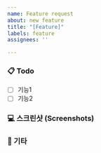 ```yaml
---
name: Feature request
about: new feature
title: "[Feature]"
labels: feature
assignees: ''

---
```


<!-- 제목 양식: [깃모지 기능약어] 담당자-기능간단설명->

### ✨ 기능 설명 (Feature Report)
<!-- 해당 이슈를 통해서 어떤 기능을 구현할 것인지 간략히 설명해주세요 -->

### 📋 Todo

<!-- 해당 기능에 어떤 상세 기능이 있는지 설명해주세요 -->

- [ ] 기능1
- [ ] 기능2

### 💻 스크린샷 (Screenshots)

<!-- 기능 구현 후 보여질 예상 스크린을 피그마(프로토타입)의 페이지 캡쳐해서 넣어주세요-->

### 🎸 기타

<!-- 기타 요청사항 및 확인사항이 있다면 적어주세요-->
